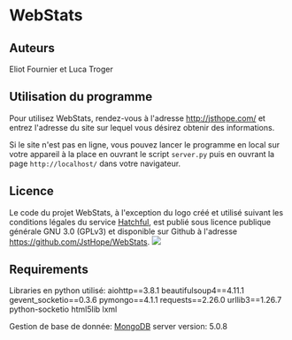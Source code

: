 # WebStats

## Auteurs

Eliot Fournier et Luca Troger

## Utilisation du programme

Pour utilisez WebStats, rendez-vous à l'adresse http://jsthope.com/ et entrez l'adresse du site sur lequel vous désirez obtenir des informations.

Si le site n'est pas en ligne, vous pouvez lancer le programme en local sur votre appareil à la place en ouvrant le script `server.py` puis en ouvrant la page `http://localhost/` dans votre navigateur.

## Licence

Le code du projet WebStats, à l'exception du logo créé et utilisé suivant les conditions légales du service [Hatchful](https://hatchful.shopify.com/fr/terms), est publié sous licence publique générale GNU 3.0 (GPLv3) et disponible sur Github à l'adresse https://github.com/JstHope/WebStats. 
![](https://www.gnu.org/graphics/gplv3-or-later.png)

## Requirements

Libraries en python utilisé:
    aiohttp==3.8.1
    beautifulsoup4==4.11.1
    gevent_socketio==0.3.6
    pymongo==4.1.1
    requests==2.26.0
    urllib3==1.26.7
    python-socketio
    html5lib
    lxml

Gestion de base de donnée:
    [MongoDB](https://www.mongodb.com) server version: 5.0.8

